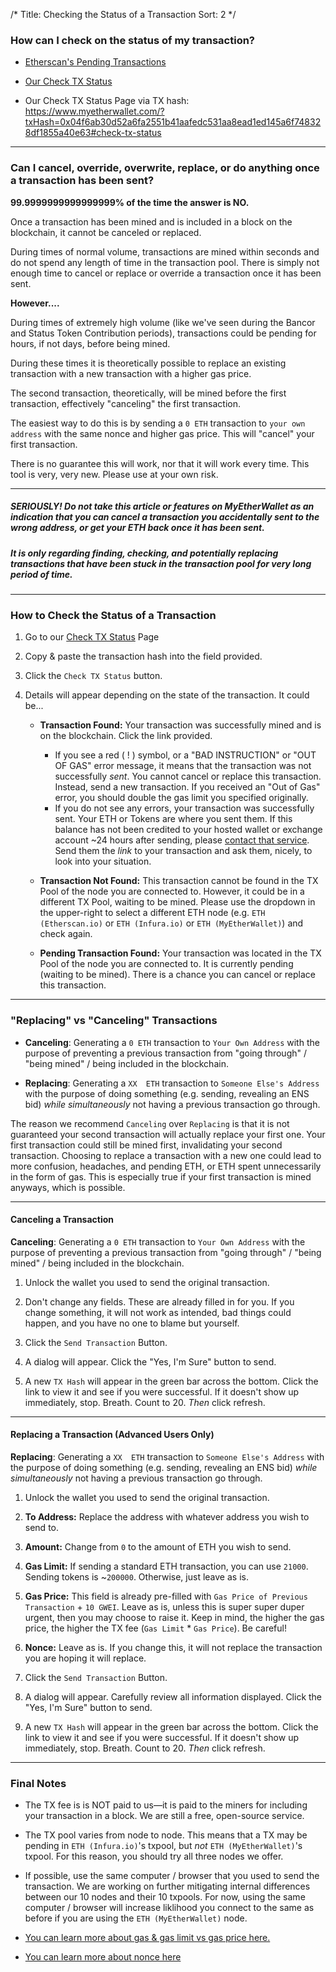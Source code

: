 /*
Title: Checking the Status of a Transaction
Sort: 2
*/

### How can I check on the status of my transaction? 

- [Etherscan's Pending Transactions](https://etherscan.io/txsPending)

- [Our Check TX Status](https://www.myetherwallet.com/#check-tx-status)

- Our Check TX Status Page via TX hash: https://www.myetherwallet.com/?txHash=0x04f6ab30d52a6fa2551b41aafedc531aa8ead1ed145a6f748328df1855a40e63#check-tx-status

---

### Can I cancel, override, overwrite, replace, or do anything once a transaction has been sent?

**99.9999999999999999% of the time the answer is NO.**

Once a transaction has been mined and is included in a block on the blockchain, it cannot be canceled or replaced.

During times of normal volume, transactions are mined within seconds and do not spend any length of time in the transaction pool. There is simply not enough time to cancel or replace or override a transaction once it has been sent.  

**However....**

During times of extremely high volume (like we've seen during the Bancor and Status Token Contribution periods), transactions could be pending for hours, if not days, before being mined. 

During these times it is theoretically possible to replace an existing transaction with a new transaction with a higher gas price. 

The second transaction, theoretically, will be mined before the first transaction, effectively "canceling" the first transaction. 

The easiest way to do this is by sending a `0 ETH` transaction to `your own address` with the same nonce and higher gas price. This will "cancel" your first transaction.

There is no guarantee this will work, nor that it will work every time. This tool is very, very new. Please use at your own risk.

---

##### SERIOUSLY! Do not take this article or features on MyEtherWallet as an indication that you can cancel a transaction you accidentally sent to the wrong address, or get your ETH back once it has been sent. 

##### It is **only** regarding finding, checking, and potentially replacing transactions that have been stuck in the transaction pool for very long period of time.

---

### How to Check the Status of a Transaction 

1. Go to our [Check TX Status](https://www.myetherwallet.com/#check-tx-status) Page

2. Copy & paste the transaction hash into the field provided.

3. Click the `Check TX Status` button.

4. Details will appear depending on the state of the transaction. It could be...

    - **Transaction Found:** Your transaction was successfully mined and is on the blockchain. Click the link provided.
        - If you see a red ( ! ) symbol, or a "BAD INSTRUCTION" or "OUT OF GAS" error message, it means that the transaction was not successfully *sent*. You cannot cancel or replace this transaction. Instead, send a new transaction. If you received an "Out of Gas" error, you should double the gas limit you specified originally.  
        - If you do not see any errors, your transaction was successfully sent. Your ETH or Tokens are where you sent them. If this balance has not been credited to your hosted wallet or exchange account ~24 hours after sending, please [contact that service](https://myetherwallet.groovehq.com/knowledge_base/topics/i-have-a-question-but-its-not-about-myetherwallet-dot-com-what-do-i-do). Send them the *link* to your transaction and ask them, nicely, to look into your situation.

    - **Transaction Not Found:** This transaction cannot be found in the TX Pool of the node you are connected to. However, it could be in a different TX Pool, waiting to be mined. Please use the dropdown in the upper-right to select a different ETH node (e.g. `ETH (Etherscan.io)` or `ETH (Infura.io)` or `ETH (MyEtherWallet)`) and check again.

    - **Pending Transaction Found:** Your transaction was located in the TX Pool of the node you are connected to. It is currently pending (waiting to be mined). There is a chance you can cancel or replace this transaction.


---


### "Replacing" vs "Canceling" Transactions

- **Canceling**: Generating a `0 ETH` transaction to `Your Own Address` with the purpose of preventing a previous transaction from "going through" / "being mined" / being included in the blockchain.

- **Replacing**: Generating a `XX  ETH` transaction to `Someone Else's Address` with the purpose of doing something (e.g. sending, revealing an ENS bid) *while simultaneously* not having a previous transaction go through. 

The reason we recommend `Canceling` over  `Replacing` is that it is not guaranteed your second transaction will actually replace your first one. Your first transaction could still be mined first, invalidating your second transaction. Choosing to replace a transaction with a new one could lead to more confusion, headaches, and pending ETH, or ETH spent unnecessarily in the form of gas. This is especially true if your first transaction is mined anyways, which is possible. 


---


#### Canceling a Transaction

**Canceling**: Generating a `0 ETH` transaction to `Your Own Address` with the purpose of preventing a previous transaction from "going through" / "being mined" / being included in the blockchain.

1. Unlock the wallet you used to send the original transaction. 

2. Don't change any fields. These are already filled in for you. If you change something, it will not work as intended, bad things could happen, and you have no one to blame but yourself.

3. Click the `Send Transaction` Button.

4. A dialog will appear. Click the "Yes, I'm Sure" button to send. 

5. A new `TX Hash` will appear in the green bar across the bottom. Click the link to view it and see if you were successful. If it doesn't show up immediately, stop. Breath. Count to 20. *Then* click refresh.

---

#### Replacing a Transaction (Advanced Users Only)

**Replacing**: Generating a `XX  ETH` transaction to `Someone Else's Address` with the purpose of doing something (e.g. sending, revealing an ENS bid) *while simultaneously* not having a previous transaction go through. 

1. Unlock the wallet you used to send the original transaction. 

2. **To Address:** Replace the address with whatever address you wish to send to.

3. **Amount:** Change from `0` to the amount of ETH you wish to send.

4. **Gas Limit:** If sending a standard ETH transaction, you can use `21000`. Sending tokens is ~`200000`. Otherwise, just leave as is.

5. **Gas Price:** This field is already pre-filled  with `Gas Price of Previous Transaction` + `10 GWEI`. Leave as is, unless this is super super duper urgent, then you may choose to raise it. Keep in mind, the higher the gas price, the higher the TX fee (`Gas Limit` * `Gas Price`). Be careful! 

6. **Nonce:** Leave as is. If you change this, it will not replace the transaction you are hoping it will replace. 

7. Click the `Send Transaction` Button.

8. A dialog will appear. Carefully review all information displayed. Click the "Yes, I'm Sure" button to send. 

9. A new `TX Hash` will appear in the green bar across the bottom. Click the link to view it and see if you were successful. If it doesn't show up immediately, stop. Breath. Count to 20. *Then* click refresh.


---


### Final Notes

- The TX fee is is NOT paid to us—it is paid to the miners for including your transaction in a block. We are still a free, open-source service. 

- The TX pool varies from node to node. This means that a TX may be pending in `ETH (Infura.io)`'s txpool, but *not* `ETH (MyEtherWallet)`'s txpool. For this reason, you should try all three nodes we offer.

- If possible, use the same computer / browser that you used to send the transaction. We are working on further mitigating internal differences between our 10 nodes and their 10 txpools. For now, using the same computer / browser will increase liklihood you connect to the same as before if you are using the `ETH (MyEtherWallet)` node. 

- [You can learn more about gas & gas limit vs gas price here.](https://myetherwallet.groovehq.com/knowledge_base/topics/what-is-gas)

- [You can learn more about nonce here](https://myetherwallet.groovehq.com/knowledge_base/topics/what-is-nonce)

